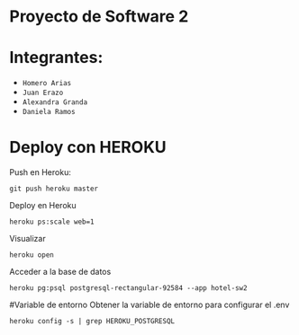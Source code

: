 # Proyecto de Software 2

# Integrantes:

- `Homero Arias`
- `Juan Erazo`
- `Alexandra Granda`
- `Daniela Ramos`

# Deploy con HEROKU

Push en Heroku:

```
git push heroku master
```

Deploy en Heroku
```
heroku ps:scale web=1
```

Visualizar
```
heroku open
```

Acceder a la base de datos
```
heroku pg:psql postgresql-rectangular-92584 --app hotel-sw2
```

#Variable de entorno
Obtener la variable de entorno para configurar el .env
```
heroku config -s | grep HEROKU_POSTGRESQL
```
